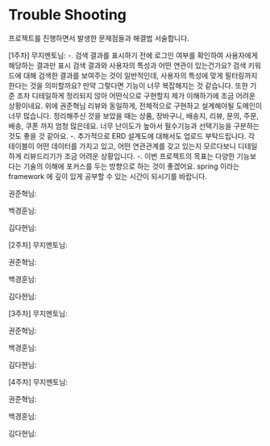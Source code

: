 # Trouble Shooting
프로젝트를 진행하면서 발생한 문제점들과 해결법 서술합니다.

[1주차]
무지멘토님: 
-. 검색 결과를 표시하기 전에 로그인 여부를 확인하여 사용자에게 해당하는 결과만 표시 검색 결과와 사용자의 특성과 어떤 연관이 있는건가요? 검색 키워드에 대해 검색한 결과를 보여주는 것이 일반적인데, 사용자의 특성에 맞게 필터링까지 한다는 것을 의미할까요? 만약 그렇다면 기능이 너무 복잡해지는 것 같습니다. 또한 기준 조차 디테일하게 정리되지 않아 어떤식으로 구현할지 제가 이해하기에 조금 어려운 상황이네요.
위에 권준혁님 리뷰와 동일하게, 전체적으로 구현하고 설계해야될 도메인이 너무 많습니다. 정리해주신 것을 보았을 때는 상품, 장바구니, 배송지, 리뷰, 문의, 주문, 배송, 쿠폰 까지 엄청 많은데요. 너무 난이도가 높아서 필수기능과 선택기능을 구분하는 것도 좋을 것 같아요.
-. 추가적으로 ERD 설계도에 대해서도 업로드 부탁드립니다. 각 테이블이 어떤 데이터를 가지고 있고, 어떤 연관관계를 갖고 있는지 모르다보니 디테일하게 리뷰드리기가 조금 어려운 상황입니다.
-. 이번 프로젝트의 목표는 다양한 기능보다는 기술의 이해에 포커스를 두는 방향으로 하는 것이 좋겠어요. spring 이라는 framework 에 깊이 있게 공부할 수 있는 시간이 되시기를 바랍니다.

권준혁님:

백경훈님:

김다현님:

[2주차]
무지멘토님:

권준혁님:

백경훈님:

김다현님:

[3주차]
무지멘토님:

권준혁님:

백경훈님:

김다현님:

[4주차]
무지멘토님:

권준혁님:

백경훈님:

김다현님:
